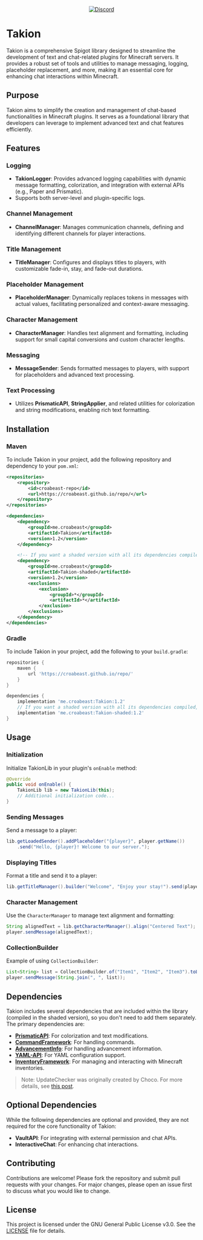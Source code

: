 <p align="center">
    <a href="https://discord.com/invite/gzzhVqgy3b" alt="Support Server">
        <img alt="Discord" src="https://img.shields.io/discord/826555143398752286?style=for-the-badge&logo=discord&label=Support%20Server&color=635aea">
    </a>
</p>

# Takion

Takion is a comprehensive Spigot library designed to streamline the development of text and chat-related plugins for Minecraft servers. It provides a robust set of tools and utilities to manage messaging, logging, placeholder replacement, and more, making it an essential core for enhancing chat interactions within Minecraft.

## Purpose

Takion aims to simplify the creation and management of chat-based functionalities in Minecraft plugins. It serves as a foundational library that developers can leverage to implement advanced text and chat features efficiently.

## Features

### Logging
- **TakionLogger**: Provides advanced logging capabilities with dynamic message formatting, colorization, and integration with external APIs (e.g., Paper and Prismatic).
- Supports both server-level and plugin-specific logs.

### Channel Management
- **ChannelManager**: Manages communication channels, defining and identifying different channels for player interactions.

### Title Management
- **TitleManager**: Configures and displays titles to players, with customizable fade-in, stay, and fade-out durations.

### Placeholder Management
- **PlaceholderManager**: Dynamically replaces tokens in messages with actual values, facilitating personalized and context-aware messaging.

### Character Management
- **CharacterManager**: Handles text alignment and formatting, including support for small capital conversions and custom character lengths.

### Messaging
- **MessageSender**: Sends formatted messages to players, with support for placeholders and advanced text processing.

### Text Processing
- Utilizes **PrismaticAPI**, **StringApplier**, and related utilities for colorization and string modifications, enabling rich text formatting.

## Installation

### Maven

To include Takion in your project, add the following repository and dependency to your `pom.xml`:

```xml
<repositories>
    <repository>
        <id>croabeast-repo</id>
        <url>https://croabeast.github.io/repo/</url>
    </repository>
</repositories>

<dependencies>
    <dependency>
        <groupId>me.croabeast</groupId>
        <artifactId>Takion</artifactId>
        <version>1.2</version>
    </dependency>

    <!-- If you want a shaded version with all its dependencies compiled, select this -->
    <dependency>
        <groupId>me.croabeast</groupId>
        <artifactId>Takion-shaded</artifactId> 
        <version>1.2</version>
        <exclusions>
            <exclusion>
                <groupId>*</groupId>
                <artifactId>*</artifactId>
            </exclusion>
        </exclusions>
    </dependency>
</dependencies>
```

### Gradle

To include Takion in your project, add the following to your `build.gradle`:

```groovy
repositories {
    maven {
        url 'https://croabeast.github.io/repo/'
    }
}

dependencies {
    implementation 'me.croabeast:Takion:1.2'
    // If you want a shaded version with all its dependencies compiled, select this
    implementation 'me.croabeast:Takion-shaded:1.2'
}
```

## Usage

### Initialization

Initialize TakionLib in your plugin's `onEnable` method:

```java
@Override
public void onEnable() {
    TakionLib lib = new TakionLib(this);
    // Additional initialization code...
}
```

### Sending Messages

Send a message to a player:

```java
lib.getLoadedSender().addPlaceholder("{player}", player.getName())
    .send("Hello, {player}! Welcome to our server.");
```

### Displaying Titles

Format a title and send it to a player:

```java
lib.getTitleManager().builder("Welcome", "Enjoy your stay!").send(player);
```

### Character Management

Use the `CharacterManager` to manage text alignment and formatting:

```java
String alignedText = lib.getCharacterManager().align("Centered Text");
player.sendMessage(alignedText);
```

### CollectionBuilder

Example of using `CollectionBuilder`:

```java
List<String> list = CollectionBuilder.of("Item1", "Item2", "Item3").toList();
player.sendMessage(String.join(", ", list));
```

## Dependencies

Takion includes several dependencies that are included within the library (compiled in the shaded version), so you don't need to add them separately. The primary dependencies are:

- [**PrismaticAPI**](https://github.com/CroaBeast/PrismaticAPI): For colorization and text modifications.
- [**CommandFramework**](https://github.com/CroaBeast/CommandFramework): For handling commands.
- [**AdvancementInfo**](https://github.com/CroaBeast/AdvancementInfo): For handling advancement information.
- [**YAML-API**](https://github.com/CroaBeast/YAML-API): For YAML configuration support.
- [**InventoryFramework**](https://github.com/stefvanschie/IF): For managing and interacting with Minecraft inventories.
> Note: UpdateChecker was originally created by Choco. For more details, see [this post](https://www.spigotmc.org/threads/an-actually-decent-plugin-update-checker.344327/).

## Optional Dependencies

While the following dependencies are optional and provided, they are not required for the core functionality of Takion:

- **VaultAPI**: For integrating with external permission and chat APIs.
- **InteractiveChat**: For enhancing chat interactions.

## Contributing

Contributions are welcome! Please fork the repository and submit pull requests with your changes. For major changes, please open an issue first to discuss what you would like to change.

## License

This project is licensed under the GNU General Public License v3.0. See the [LICENSE](https://www.gnu.org/licenses/gpl-3.0.html) file for details.

